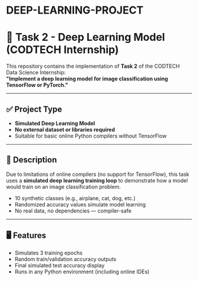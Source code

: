 # DEEP-LEARNING-PROJECT
# 📌 Task 2 - Deep Learning Model (CODTECH Internship)

This repository contains the implementation of **Task 2** of the CODTECH Data Science Internship:  
**"Implement a deep learning model for image classification using TensorFlow or PyTorch."**

---

## ✅ Project Type

- **Simulated Deep Learning Model**
- **No external dataset or libraries required**
- Suitable for basic online Python compilers without TensorFlow

---

## 🧠 Description

Due to limitations of online compilers (no support for TensorFlow), this task uses a **simulated deep learning training loop** to demonstrate how a model would train on an image classification problem.

- 10 synthetic classes (e.g., airplane, cat, dog, etc.)
- Randomized accuracy values simulate model learning
- No real data, no dependencies — compiler-safe

---

## 🖥️ Features

- Simulates 3 training epochs
- Random train/validation accuracy outputs
- Final simulated test accuracy display
- Runs in any Python environment (including online IDEs)







